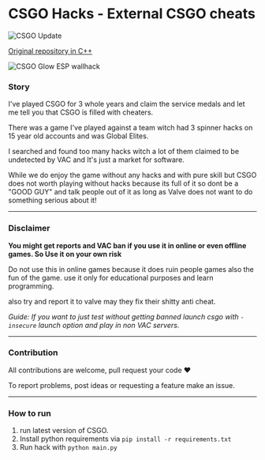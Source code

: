 # CSGO Hacks - External CSGO cheats
![CSGO Update](https://img.shields.io/badge/CSGO%20Update-2023.02.03-brightgreen)

[Original repository in C++](https://github.com/ainyava/CSGOHacks)

![CSGO Glow ESP wallhack](extra/screenshot.jpg)

### Story
I've played CSGO for 3 whole years and claim the service medals and let me tell you that CSGO is filled with cheaters.

There was a game I've played against a team witch had 3 spinner hacks on 15 year old accounts and was Global Elites.

I searched and found too many hacks witch a lot of them claimed to be undetected by VAC and It's just a market for software.

While we do enjoy the game without any hacks and with pure skill
 but CSGO does not worth playing without hacks because its full of it
 so dont be a "GOOD GUY" and talk people out of it as long as Valve does not want to do something serious about it!
  
  
---
### Disclaimer
**You might get reports and VAC ban if you use it in online or even offline games. So Use it on your own risk**

Do not use this in online games because it does ruin people games also the fun of the game.
use it only for educational purposes and learn programming.

also try and report it to valve may they fix their shitty anti cheat.

_Guide: If you want to just test without getting banned launch csgo with `-insecure` launch option and play in non VAC servers._


---
### Contribution
All contributions are welcome, pull request your code ♥

To report problems, post ideas or requesting a feature make an issue.


---
### How to run
1. run latest version of CSGO.
2. Install python requirements via `pip install -r requirements.txt`
3. Run hack with `python main.py`